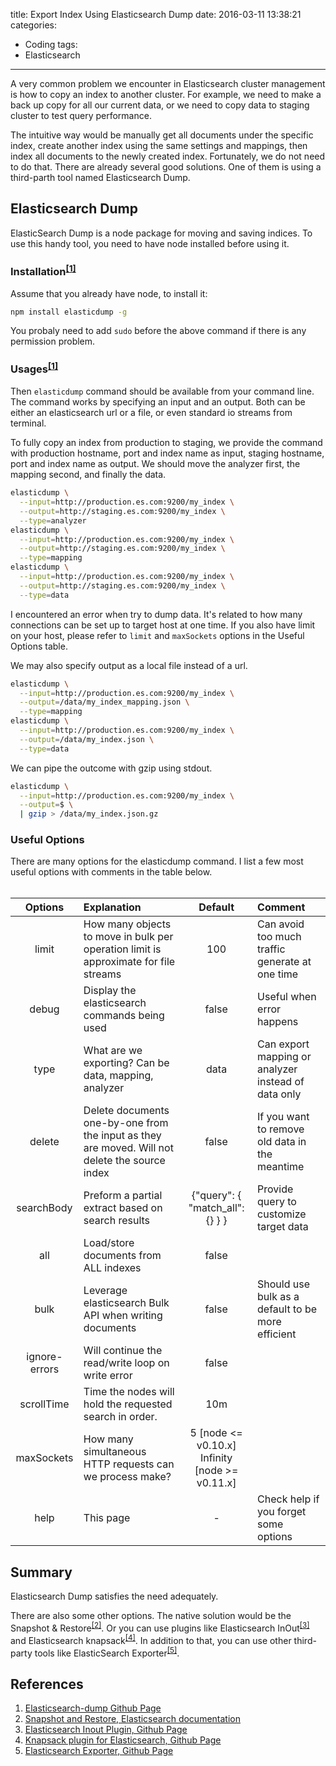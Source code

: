 title: Export Index Using Elasticsearch Dump
date: 2016-03-11 13:38:21
categories:
  - Coding
tags:
  - Elasticsearch
---

A very common problem we encounter in Elasticsearch cluster management is how to copy an index to another cluster. For example, we need to make a back up copy for all our current data, or we need to copy data to staging cluster to test query performance.   
  
The intuitive way would be manually get all documents under the specific index, create another index using the same settings and mappings, then index all documents to the newly created index. Fortunately, we do not need to do that. There are already several good solutions. One of them is using a third-parth tool named Elasticsearch Dump.   
  
## Elasticsearch Dump  
  
ElasticSearch Dump is a node package for moving and saving indices. To use this handy tool, you need to have node installed before using it.   
  
### Installation<sup>[[1]](#References)</sup>  
  
Assume that you already have node, to install it:   
  
```bash Install elasticdump
npm install elasticdump -g
```
  
You probaly need to add `sudo` before the above command if there is any permission problem.   
  
### Usages<sup>[[1]](#References)</sup>  
  
Then `elasticdump` command should be available from your command line. The command works by specifying an input and an output. Both can be either an elasticsearch url or a file, or even standard io streams from terminal.   
  
To fully copy an index from production to staging, we provide the command with production hostname, port and index name as input, staging hostname, port and index name as output. We should move the analyzer first, the mapping second, and finally the data. 
  
```bash Copy an index from production to staging with analyzer and mapping
elasticdump \
  --input=http://production.es.com:9200/my_index \
  --output=http://staging.es.com:9200/my_index \
  --type=analyzer
elasticdump \
  --input=http://production.es.com:9200/my_index \
  --output=http://staging.es.com:9200/my_index \
  --type=mapping
elasticdump \
  --input=http://production.es.com:9200/my_index \
  --output=http://staging.es.com:9200/my_index \
  --type=data
```
  
I encountered an error when try to dump data. It's related to how many connections can be set up to target host at one time. If you also have limit on your host, please refer to `limit` and `maxSockets` options in the Useful Options table. 
  
We may also specify output as a local file instead of a url.   
  
```bash Backup index data to a file
elasticdump \
  --input=http://production.es.com:9200/my_index \
  --output=/data/my_index_mapping.json \
  --type=mapping
elasticdump \
  --input=http://production.es.com:9200/my_index \
  --output=/data/my_index.json \
  --type=data
```
  
We can pipe the outcome with gzip using stdout.   
  
```bash Backup and index to a gzip using stdout
elasticdump \
  --input=http://production.es.com:9200/my_index \
  --output=$ \
  | gzip > /data/my_index.json.gz
```
  
### Useful Options  
  
There are many options for the elasticdump command. I list a few most useful options with comments in the table below.   
<br>

|Options|Explanation|Default|Comment|
|:-----:|:----------|:-----:|:------|
|limit|How many objects to move in bulk per operation limit is approximate for file streams|100|Can avoid too much traffic generate at one time|
|debug|Display the elasticsearch commands being used|false|Useful when error happens|
|type|What are we exporting? Can be data, mapping, analyzer|data|Can export mapping or analyzer instead of data only|
|delete|Delete documents one-by-one from the input as they are moved. Will not delete the source index|false|If you want to remove old data in the meantime|
|searchBody|Preform a partial extract based on search results|{"query": { "match_all": {} } }|Provide query to customize target data|
|all|Load/store documents from ALL indexes|false||
|bulk|Leverage elasticsearch Bulk API when writing documents|false|Should use bulk as a default to be more efficient|
|ignore-errors|Will continue the read/write loop on write error|false||
|scrollTime|Time the nodes will hold the requested search in order.|10m||
|maxSockets|How many simultaneous HTTP requests can we process make?|5 [node <= v0.10.x]<br>Infinity [node >= v0.11.x] ||
|help|This page|-|Check help if you forget some options|
  
## Summary  
  
Elasticsearch Dump satisfies the need adequately. 
  
There are also some other options. The native solution would be the Snapshot & Restore<sup>[[2]](#References)</sup>. Or you can use plugins like Elasticsearch InOut<sup>[[3]](#References)</sup> and Elasticsearch knapsack<sup>[[4]](#References)</sup>. In addition to that, you can use other third-party tools like ElasticSearch Exporter<sup>[[5]](#References)</sup>. 
  
## References  
  
1. [Elasticsearch-dump Github Page](https://github.com/taskrabbit/elasticsearch-dump)  
2. [Snapshot and Restore, Elasticsearch documentation](https://www.elastic.co/guide/en/elasticsearch/reference/current/modules-snapshots.html)  
3. [Elasticsearch Inout Plugin, Github Page](https://github.com/crate/elasticsearch-inout-plugin)
4. [Knapsack plugin for Elasticsearch, Github Page](https://github.com/jprante/elasticsearch-knapsack)
5. [Elasticsearch Exporter, Github Page](https://github.com/mallocator/Elasticsearch-Exporter)  
  
